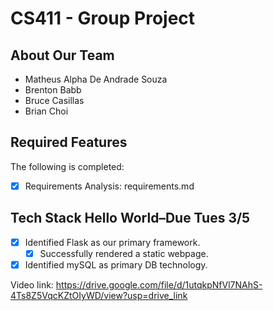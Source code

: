 # CS411 - Group Project
## About Our Team
* Matheus Alpha De Andrade Souza
* Brenton Babb
* Bruce Casillas
* Brian Choi

## Required Features

The following is completed:
- [x] Requirements Analysis: requirements.md
  
## Tech Stack Hello World–Due Tues 3/5
  - [x] Identified Flask as our primary framework.
    - [x] Successfully rendered a static webpage.   
  - [x] Identified mySQL as primary DB technology.
        
Video link: https://drive.google.com/file/d/1utqkpNfVl7NAhS-4Ts8Z5VqcKZtOIyWD/view?usp=drive_link

  
